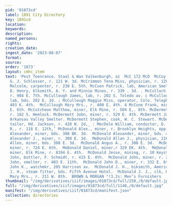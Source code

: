 ```yaml
---
pid: '01873cd'
label: 1891 City Directory
key: 1891cd
location: 
keywords: 
description: 
named_persons: 
rights: 
creation_date: 
ingest_date: '2023-08-07'
format: 
source: 
order: '1873'
layout: cmhc_item
text: 'Pest Toenrance. Staal & Wan Valkenburgh, oz  McC 172 McD  McCoy Theodore, carpenter,
  G. J. Schlosser, r. 121 W. 3d. McCrimmon Tena Miss, physician, r. 128 W. 4th. McCuaig
  Malcolm, carpenter, r. 230 E. 5th. McCuen Patrick, lab, American Smelter. aN MeCulloch
  D. Henry, blksmith, A. Y. and Minnie Mines, r. 339 . 3d. . McCulloch George, miner,
  r. 904 E. 7th. McCullough James, lab, r. 202 S. Toledo av. c McCullough James L.,
  lab, bds. 202 E. 3d. ; McCullough Maggie Miss, operator, Colo. Telephone Co., r.
  403 K. 4th.  McCullough Mary Mrs., r. 400 E. 4th. 4 McCune Frank, miner, r. 710
  E. 6th. McCutcheon Matthew, miner, Elk Mine, r. 504 E,. 8th. McDermott John, miner,
  r. 162 S. Hemlock. McDermott Jobn, miner, r. 529 E. 4th. McDermott Joseph, wks.
  Arkansas Valley Smelter. McDermott Stephen, cook, W. C. Stewart. McDermott Thomas,
  tailor, Hd. Jackson, r. 428 W. 2d,_ : MecDole William, conductor, D. & R. G. R.
  R., r. 118 E. 12th,’ McDonald Alex., miner, r. Brooklyn Heights, opp. Pine. McDonald
  Alexander, miner, bds. 308 BK. 3d.  McDonald Alexander, miner, bds. 428 E. 4th.  McDonald
  Alexander J., miner, r. 308 E. 3d.  MeDonald Allan J., physician, 216 E. 6th.  McDonald
  Allen, miner, bds. 308 E. 3d.  McDonald Angus A., r. 308 E. 3d.  McDonald Daniel,
  miner, r. 724 E. 6th.  MeDonald Daniel, miner,r 329 EK. 4th.  MeDonald Donald A.,
  miner, Elk Mine, r. 8194 E. 4th.  McDonald Jesse, mining, r. 10 Keystone Blk  McDonald
  John, bottler, F. Schmidt, r. 415 E. 4th.  McDonald John, miner, r. 228 E. 3d.  McDonald
  John, smelter, r. 403 E. 11th.  McDonald John D., miner, r. 332 E. 6th.  McDonald
  John K., watchmkr, 205 Harrison av.  McDonald J. H., biksmith, American Smelter.  McDonald
  J. H., steam fitter, bds. Fifth Avenue Hotel.  McDonald J. J., clk, Hotel Kitchen.  McDonald
  Mary Mrs., r. 211 W. 8th.  BROWN & MORGAN °!3.2s: Men’s Furnishers       '
thumbnail: "/img/derivatives/iiif/images/01873cd/full/250,/0/default.jpg"
full: "/img/derivatives/iiif/images/01873cd/full/1140,/0/default.jpg"
manifest: "/img/derivatives/iiif/01873cd/manifest.json"
collection: directories
---
```

